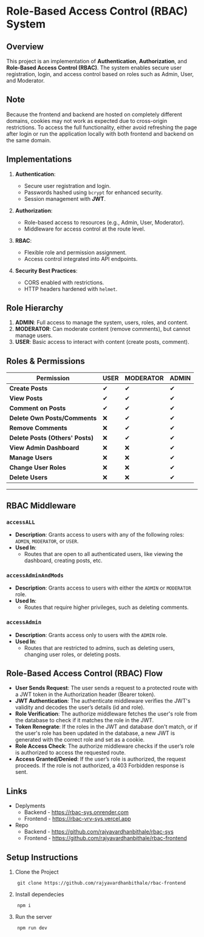 # Role-Based Access Control (RBAC) System

## Overview
This project is an implementation of **Authentication**, **Authorization**, and **Role-Based Access Control (RBAC)**. The system enables secure user registration, login, and access control based on roles such as Admin, User, and Moderator.

## Note
Because the frontend and backend are hosted on completely different domains, cookies may not work as expected due to cross-origin restrictions. To access the full functionality, either avoid refreshing the page after login or run the application locally with both frontend and backend on the same domain.

## Implementations
1. **Authentication**:
   - Secure user registration and login.
   - Passwords hashed using `bcrypt` for enhanced security.
   - Session management with **JWT**.

2. **Authorization**:
   - Role-based access to resources (e.g., Admin, User, Moderator).
   - Middleware for access control at the route level.

3. **RBAC**:
   - Flexible role and permission assignment.
   - Access control integrated into API endpoints.

4. **Security Best Practices**:
   - CORS enabled with restrictions.
   - HTTP headers hardened with `helmet`.

## Role Hierarchy

1. **ADMIN**: Full access to manage the system, users, roles, and content.
2. **MODERATOR**: Can moderate content (remove comments), but cannot manage users.
3. **USER**: Basic access to interact with content (create posts, comment).


## Roles & Permissions

| **Permission**                    | **USER** | **MODERATOR** | **ADMIN** |
|------------------------------------|----------|---------------|-----------|
| **Create Posts**                   | ✔        | ✔             | ✔         |
| **View Posts**                     | ✔        | ✔             | ✔         |
| **Comment on Posts**               | ✔        | ✔             | ✔         |
| **Delete Own Posts/Comments**      | ❌        | ✔             | ✔         |
| **Remove Comments**                | ❌        | ✔             | ✔         |
| **Delete Posts (Others' Posts)**   | ❌        | ✔             | ✔         |
| **View Admin Dashboard**           | ❌        | ❌            | ✔         |
| **Manage Users**                   | ❌        | ❌            | ✔         |
| **Change User Roles**              | ❌        | ❌            | ✔         |
| **Delete Users**                   | ❌        | ❌            | ✔         |

---

## RBAC Middleware
### `accessALL`
- **Description**: Grants access to users with any of the following roles: `ADMIN`, `MODERATOR`, or `USER`. 
- **Used In**: 
  - Routes that are open to all authenticated users, like viewing the dashboard, creating posts, etc.

### `accessAdminAndMods`
- **Description**: Grants access to users with either the `ADMIN` or `MODERATOR` role.
- **Used In**: 
  - Routes that require higher privileges, such as deleting comments.

### `accessAdmin`
- **Description**: Grants access only to users with the `ADMIN` role.
- **Used In**: 
  - Routes that are restricted to admins, such as deleting users, changing user roles, or deleting posts.

## Role-Based Access Control (RBAC) Flow
- **User Sends Request**: The user sends a request to a protected route with a JWT token in the Authorization header (Bearer token).
- **JWT Authentication**: The authenticate middleware verifies the JWT's validity and decodes the user’s details (id and role).
- **Role Verification**: The authorize middleware fetches the user's role from the database to check if it matches the role in the JWT.
- **Token Renegrate**: If the roles in the JWT and database don't match, or if the user's role has been updated in the database, a new JWT is generated with the correct role and set as a cookie.
- **Role Access Check**: The authorize middleware checks if the user’s role is authorized to access the requested route.
- **Access Granted/Denied**: If the user’s role is authorized, the request proceeds. If the role is not authorized, a 403 Forbidden response is sent.
  
## Links
- Deplyments
   - Backend - https://rbac-sys.onrender.com 
   - Frontend - https://rbac-vrv-sys.vercel.app
- Repo
   - Backend - https://github.com/rajyavardhanbithale/rbac-sys 
   - Frontend - https://github.com/rajyavardhanbithale/rbac-frontend


## Setup Instructions

1. Clone the Project
```
    git clone https://github.com/rajyavardhanbithale/rbac-frontend
```
2. Install dependecies 
```
    npm i 
```
3. Run the server
```
    npm run dev
```


